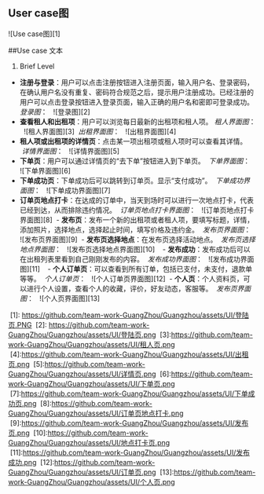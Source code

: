 ## User case图
![Use case图][1]

##Use case 文本

 1. Brief Level
 - **注册与登录**：用户可以点击注册按钮进入注册页面，输入用户名、登录密码，在确认用户名没有重复、密码符合规范之后，提示用户注册成功。已经注册的用户可以点击登录按钮进入登录页面，输入正确的用户名和密即可登录成功。
 *登录图*：  
 ![登录图][2] 
 - **查看租人和出租项**：用户可以浏览每日最新的出租项和租人项。
 *租人界面图*：  
 ![租人界面图][3] 
  *出租界面图*：  
 ![出租界面图][4] 
 - **租人项或出租项的详情页**：点击某一项出租项或租人项时可以查看其详情。
   *详情界面图*：  
 ![详情界面图][5] 
 - **下单页**：用户可以通过详情页的“去下单”按钮进入到下单页。
   *下单界面图*：  
 ![下单界面图][6] 
 - **下单成功页**：下单成功后可以跳转到订单页。显示“支付成功”。
   *下单成功界面图*：  
 ![下单成功界面图][7] 
 - **订单页地点打卡**：在达成的订单中，当天到场时可以进行一次地点打卡，代表已经到达，从而排除违约情况。
   *订单页地点打卡界面图*：  
 ![订单页地点打卡界面图][8]
  - **发布页**：发布一个新的出租项或者租人项，要填写标题，详情，添加照片，选择地点，选择起止时间，填写价格及违约金。
   *发布页界面图*：  
 ![发布页界面图][9]
   - **发布页选择地点**：在发布页选择活动地点。
   *发布页选择地点界面图*：  
 ![发布页选择地点界面图][10]
    - **发布成功**：发布成功后可以在出租列表里看到自己刚刚发布的内容。
   *发布成功界面图*：  
 ![发布成功界面图][11]
     - **个人订单页**：可以查看到所有订单，包括已支付，未支付，退款单等等。
   *个人订单页*：  
 ![个人订单页界面图][12]
   - **个人页**：个人资料页，可以进行个人设置，查看个人的收藏，评价，好友动态，客服等。
   *发布页界面图*：  
 ![个人页界面图][13]
 
  [1]: https://github.com/team-work-GuangZhou/Guangzhou/assets/UI/登陆页.PNG
  [2]: https://github.com/team-work-GuangZhou/Guangzhou/assets/UI/登陆页.png
  [3]:https://github.com/team-work-GuangZhou/Guangzhou/assets/UI/租人页.png
  [4]:https://github.com/team-work-GuangZhou/Guangzhou/assets/UI/出租页.png
  [5]:https://github.com/team-work-GuangZhou/Guangzhou/assets/UI/详情页.png
  [6]:https://github.com/team-work-GuangZhou/Guangzhou/assets/UI/下单页.png
  [7]:https://github.com/team-work-GuangZhou/Guangzhou/assets/UI/下单成功页.png
  [8]:https://github.com/team-work-GuangZhou/Guangzhou/assets/UI/订单页地点打卡.png
  [9]:https://github.com/team-work-GuangZhou/Guangzhou/assets/UI/发布页.png
  [10]:https://github.com/team-work-GuangZhou/Guangzhou/assets/UI/地点打卡页.png
  [11]:https://github.com/team-work-GuangZhou/Guangzhou/assets/UI/发布成功.png
  [12]:https://github.com/team-work-GuangZhou/Guangzhou/assets/UI/订单页.png
  [13]:https://github.com/team-work-GuangZhou/Guangzhou/assets/UI/个人页.png
